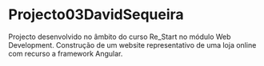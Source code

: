 # Projecto03DavidSequeira

Projecto desenvolvido no âmbito do curso Re_Start no módulo Web Development.
Construção de um website representativo de uma loja online com recurso a framework Angular.
